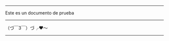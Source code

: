 __________________________________________________________

Este es un documento de prueba 





----------




（づ￣3￣）づ╭❤️～





___________________________________________________________
